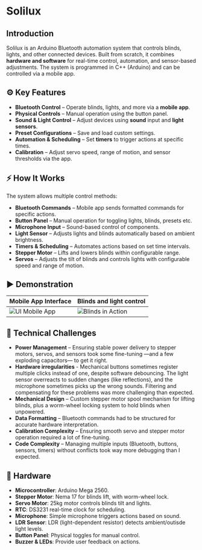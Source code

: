 # Solilux

## Introduction
Solilux is an Arduino Bluetooth automation system that controls blinds, lights, and other connected devices. Built from scratch, it combines **hardware and software** for real-time control, automation, and sensor-based adjustments. The system is programmed in C++ (Arduino) and can be controlled via a mobile app.

## ⚙️ Key Features
- **Bluetooth Control** – Operate blinds, lights, and more via a **mobile app**.
- **Physical Controls** – Manual operation using the button panel.
- **Sound & Light Control** – Adjust devices using **sound** input and **light sensors**.
- **Preset Configurations** – Save and load custom settings.
- **Automation & Scheduling** – Set **timers** to trigger actions at specific times.
- **Calibration** – Adjust servo speed, range of motion, and sensor thresholds via the app.

## ⚡ How It Works
The system allows multiple control methods:
- **Bluetooth Commands** – Mobile app sends formatted commands for specific actions.
- **Button Panel** – Manual operation for toggling lights, blinds, presets etc.
- **Microphone Input** – Sound-based control of components.
- **Light Sensor** – Adjusts lights and blinds automatically based on ambient brightness.
- **Timers & Scheduling** – Automates actions based on set time intervals.
- **Stepper Motor** – Lifts and lowers blinds within configurable range.
- **Servos** – Adjusts the tilt of blinds and controls lights with configurable speed and range of motion.

## ▶️ Demonstration
| Mobile App Interface | Blinds and light control |
|----------------------------------|-----------------------------------|
| ![UI Mobile App](assets/ui_demo.gif) | ![Blinds in Action](assets/demo.gif) |


## 🧩 Technical Challenges
- **Power Management** – Ensuring stable power delivery to stepper motors, servos, and sensors took some fine-tuning —and a few exploding capacitors— to get it right.
- **Hardware irregularities** - Mechanical buttons sometimes register multiple clicks instead of one, despite software debouncing. The light sensor overreacts to sudden changes (like reflections), and the microphone sometimes picks up the wrong sounds. Filtering and compensating for these problems was more challenging than expected.
- **Mechanical Design** – Custom stepper motor spool mechanism for lifting blinds, plus a worm-wheel locking system to hold blinds when unpowered.
- **Data Formatting** – Bluetooth commands had to be structured for accurate hardware interpretation.
- **Calibration Complexity** – Ensuring smooth servo and stepper motor operation required a lot of fine-tuning.
- **Code Complexity** – Managing multiple inputs (Bluetooth, buttons, sensors, timers) without conflicts took way more debugging than I expected.


## 🔩 Hardware
- **Microcontroller**: Arduino Mega 2560.
- **Stepper Motor**: Nema 17 for blinds lift, with worm-wheel lock.
- **Servo Motor**: 25kg motor controls blinds tilt and lights.
- **RTC**: DS3231 real-time clock for scheduling.
- **Microphone**: Simple microphone triggers actions based on sound.
- **LDR Sensor**: LDR (light-dependent resistor) detects ambient/outisde light levels.
- **Button Panel**: Physical toggles for manual control.
- **Buzzer & LEDs**: Provide user feedback on actions.
